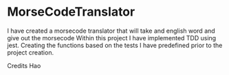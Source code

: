 # MorseCodeTranslator

I have created a morsecode translator that will take and english word and give out the morsecode
Within this project I have implemented TDD using jest. Creating the functions based on the tests I have predefined prior to the project creation.

Credits Hao
